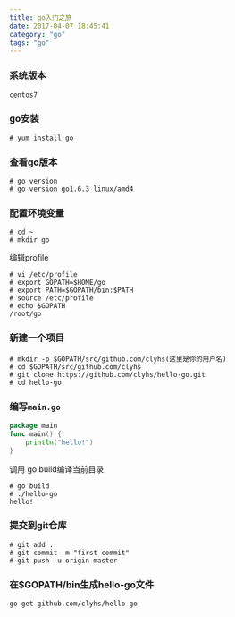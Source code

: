 ```yaml
---
title: go入门之旅
date: 2017-04-07 18:45:41
category: "go"
tags: "go"
---
```

### 系统版本
```
centos7
```
### go安装
```
# yum install go
```
### 查看go版本
```
# go version
# go version go1.6.3 linux/amd4
```
### 配置环境变量
```
# cd ~
# mkdir go
```
编辑profile

```
# vi /etc/profile
# export GOPATH=$HOME/go
# export PATH=$GOPATH/bin:$PATH
# source /etc/profile
# echo $GOPATH
/root/go 
```
### 新建一个项目
```
# mkdir -p $GOPATH/src/github.com/clyhs(这里是你的用户名)
# cd $GOPATH/src/github.com/clyhs
# git clone https://github.com/clyhs/hello-go.git
# cd hello-go
```
### 编写`main.go`
~~~go
package main
func main() {
    println("hello!")
}
~~~
调用 go build编译当前目录
```
# go build
# ./hello-go
hello!
```
### 提交到git仓库
```
# git add .
# git commit -m "first commit"
# git push -u origin master
```
### 在$GOPATH/bin生成hello-go文件
```
go get github.com/clyhs/hello-go
```
